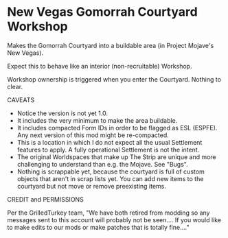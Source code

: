 # New Vegas Gomorrah Courtyard Workshop

Makes the Gomorrah Courtyard into a buildable area (in Project Mojave's New Vegas).

Expect this to behave like an interior (non-recruitable) Workshop.

Workshop ownership is triggered when you enter the Courtyard. Nothing to clear.

CAVEATS

- Notice the version is not yet 1.0.
- It includes the very minimum to make the area buildable.
- It includes compacted Form IDs in order to be flagged as ESL (ESPFE). Any next version of this mod might be re-compacted.
- This is a location in which I do not expect all the usual Settlement features to apply. A fully operational Settlement is not the intent.
- The original Worldspaces that make up The Strip are unique and more challenging to understand than e.g. the Mojave. See "Bugs".
- Nothing is scrappable yet, because the courtyard is full of custom objects that aren't in scrap lists yet. You can add new items to the courtyard but not move or remove preexisting items.

CREDIT and PERMISSIONS

Per the GrilledTurkey team, "We have both retired from modding so any messages sent to this account will probably not be seen.... If you would like to make edits to our mods or make patches that is totally fine...."

